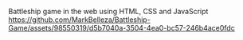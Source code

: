 Battleship game in the web using HTML, CSS and JavaScript
https://github.com/MarkBelleza/Battleship-Game/assets/98550319/d5b7040a-3504-4ea0-bc57-246b4ace0fdc
